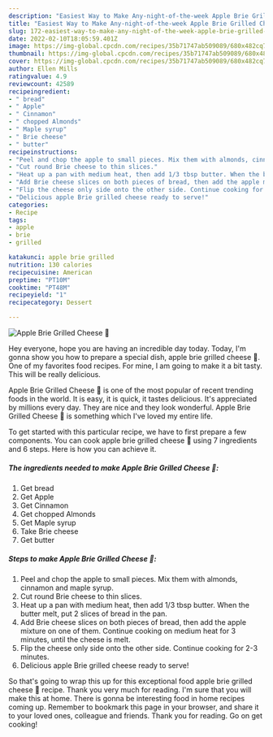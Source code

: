 ```yaml
---
description: "Easiest Way to Make Any-night-of-the-week Apple Brie Grilled Cheese 🧀"
title: "Easiest Way to Make Any-night-of-the-week Apple Brie Grilled Cheese 🧀"
slug: 172-easiest-way-to-make-any-night-of-the-week-apple-brie-grilled-cheese
date: 2022-02-10T18:05:59.401Z
image: https://img-global.cpcdn.com/recipes/35b71747ab509089/680x482cq70/apple-brie-grilled-cheese-recipe-main-photo.jpg
thumbnail: https://img-global.cpcdn.com/recipes/35b71747ab509089/680x482cq70/apple-brie-grilled-cheese-recipe-main-photo.jpg
cover: https://img-global.cpcdn.com/recipes/35b71747ab509089/680x482cq70/apple-brie-grilled-cheese-recipe-main-photo.jpg
author: Ellen Mills
ratingvalue: 4.9
reviewcount: 42589
recipeingredient:
- " bread"
- " Apple"
- " Cinnamon"
- " chopped Almonds"
- " Maple syrup"
- " Brie cheese"
- " butter"
recipeinstructions:
- "Peel and chop the apple to small pieces. Mix them with almonds, cinnamon and maple syrup."
- "Cut round Brie cheese to thin slices."
- "Heat up a pan with medium heat, then add 1/3 tbsp butter. When the butter melt, put 2 slices of bread in the pan."
- "Add Brie cheese slices on both pieces of bread, then add the apple mixture on one of them. Continue cooking on medium heat for 3 minutes, until the cheese is melt."
- "Flip the cheese only side onto the other side. Continue cooking for 2-3 minutes."
- "Delicious apple Brie grilled cheese ready to serve!"
categories:
- Recipe
tags:
- apple
- brie
- grilled

katakunci: apple brie grilled 
nutrition: 130 calories
recipecuisine: American
preptime: "PT10M"
cooktime: "PT48M"
recipeyield: "1"
recipecategory: Dessert

---
```



![Apple Brie Grilled Cheese 🧀](https://img-global.cpcdn.com/recipes/35b71747ab509089/680x482cq70/apple-brie-grilled-cheese-recipe-main-photo.jpg)

Hey everyone, hope you are having an incredible day today. Today, I'm gonna show you how to prepare a special dish, apple brie grilled cheese 🧀. One of my favorites food recipes. For mine, I am going to make it a bit tasty. This will be really delicious.



Apple Brie Grilled Cheese 🧀 is one of the most popular of recent trending foods in the world. It is easy, it is quick, it tastes delicious. It's appreciated by millions every day. They are nice and they look wonderful. Apple Brie Grilled Cheese 🧀 is something which I've loved my entire life.


To get started with this particular recipe, we have to first prepare a few components. You can cook apple brie grilled cheese 🧀 using 7 ingredients and 6 steps. Here is how you can achieve it.

<!--inarticleads1-->

##### The ingredients needed to make Apple Brie Grilled Cheese 🧀:

1. Get  bread
1. Get  Apple
1. Get  Cinnamon
1. Get  chopped Almonds
1. Get  Maple syrup
1. Take  Brie cheese
1. Get  butter




<!--inarticleads2-->

##### Steps to make Apple Brie Grilled Cheese 🧀:

1. Peel and chop the apple to small pieces. Mix them with almonds, cinnamon and maple syrup.
1. Cut round Brie cheese to thin slices.
1. Heat up a pan with medium heat, then add 1/3 tbsp butter. When the butter melt, put 2 slices of bread in the pan.
1. Add Brie cheese slices on both pieces of bread, then add the apple mixture on one of them. Continue cooking on medium heat for 3 minutes, until the cheese is melt.
1. Flip the cheese only side onto the other side. Continue cooking for 2-3 minutes.
1. Delicious apple Brie grilled cheese ready to serve!




So that's going to wrap this up for this exceptional food apple brie grilled cheese 🧀 recipe. Thank you very much for reading. I'm sure that you will make this at home. There is gonna be interesting food in home recipes coming up. Remember to bookmark this page in your browser, and share it to your loved ones, colleague and friends. Thank you for reading. Go on get cooking!
